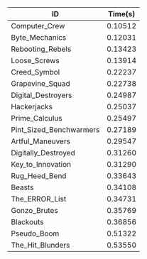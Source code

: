 |ID|Time(s)|
|-|-|
|Computer_Crew|0.10512|
|Byte_Mechanics|0.12031|
|Rebooting_Rebels|0.13423|
|Loose_Screws|0.13914|
|Creed_Symbol|0.22237|
|Grapevine_Squad|0.22738|
|Digital_Destroyers|0.24987|
|Hackerjacks|0.25037|
|Prime_Calculus|0.25497|
|Pint_Sized_Benchwarmers|0.27189|
|Artful_Maneuvers|0.29547|
|Digitally_Destroyed|0.31260|
|Key_to_Innovation|0.31290|
|Rug_Heed_Bend|0.33643|
|Beasts|0.34108|
|The_ERROR_List|0.34731|
|Gonzo_Brutes|0.35769|
|Blackouts|0.36856|
|Pseudo_Boom|0.51322|
|The_Hit_Blunders|0.53550|
